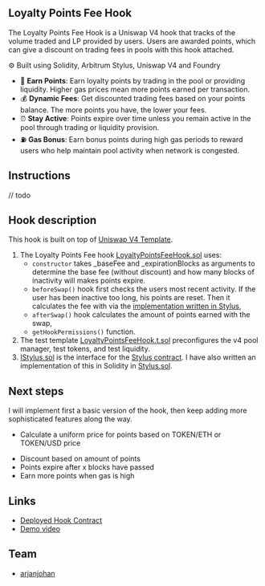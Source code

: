 ## Loyalty Points Fee Hook

The Loyalty Points Fee Hook is a Uniswap V4 hook that tracks of the volume traded and LP provided by users. Users are awarded points, which can give a discount on trading fees in pools with this hook attached.

⚙️ Built using Solidity, Arbitrum Stylus, Uniswap V4 and Foundry

- 🌟 **Earn Points**: Earn loyalty points by trading in the pool or providing liquidity. Higher gas prices mean more points earned per transaction.
- 💰 **Dynamic Fees**: Get discounted trading fees based on your points balance. The more points you have, the lower your fees.
- ⏰ **Stay Active**: Points expire over time unless you remain active in the pool through trading or liquidity provision.
- ⛽ **Gas Bonus**: Earn bonus points during high gas periods to reward users who help maintain pool activity when network is congested.

## Instructions

// todo

## Hook description

This hook is built on top of [Uniswap V4 Template](https://github.com/uniswapfoundation/v4-template).

1. The Loyalty Points Fee hook [LoyaltyPointsFeeHook.sol](src/LoyaltyPointsFeeHook.sol) uses:
    - `constructor` takes _baseFee and _expirationBlocks as arguments to determine the base fee (without discount) and how many blocks of inactivity will makes points expire.
    - `beforeSwap()` hook first checks the users most recent activity. If the user has been inactive too long, his points are reset. Then it calculates the fee with via the [implementation written in Stylus](TODO),
    - `afterSwap()` hook calculates the amount of points earned with the swap,
    <!-- - `beforeAddLiquidity()` hook, -->
    <!-- - `beforeRemoveLiquidity()` hook, -->
    - `getHookPermissions()` function.  
2. The test template [LoyaltyPointsFeeHook.t.sol](test/LoyaltyPointsFeeHook.t.sol) preconfigures the v4 pool manager, test tokens, and test liquidity.
3. [IStylus.sol](src/interface/IStylus.sol) is the interface for the [Stylus contract](TODO). I have also written an implementation of this in Solidity in [Stylus.sol](src/Stylus.sol).

## Next steps

I will implement first a basic version of the hook, then keep adding more sophisticated features along the way.
<!-- - Hook that awards points for amount of input tokens (ignoring token prices) -->
- Calculate a uniform price for points based on TOKEN/ETH or TOKEN/USD price
<!-- - Fixed discount if points > threshold -->
- Discount based on amount of points
- Points expire after x blocks have passed
- Earn more points when gas is high

## Links
- [Deployed Hook Contract]()
- [Demo video]()

## Team 
- [arjanjohan](https://x.com/arjanjohan)
